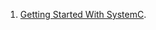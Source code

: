 1. [Getting Started With SystemC](https://github.com/VisheshPatel/SystemC/blob/master/Getting%20Started%20With%20SystemC.md).
